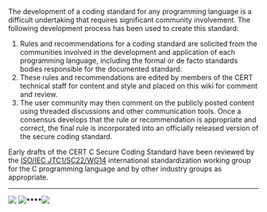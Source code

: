 The development of a coding standard for any programming language is a difficult undertaking that requires significant community involvement. The following development process has been used to create this standard:

1.  Rules and recommendations for a coding standard are solicited from the communities involved in the development and application of each programming language, including the formal or de facto standards bodies responsible for the documented standard.
2.  These rules and recommendations are edited by members of the CERT technical staff for content and style and placed on this wiki for comment and review.
3.  The user community may then comment on the publicly posted content using threaded discussions and other communication tools. Once a consensus develops that the rule or recommendation is appropriate and correct, the final rule is incorporated into an officially released version of the secure coding standard.

Early drafts of the CERT C Secure Coding Standard have been reviewed by the [ISO/IEC JTC1/SC22/WG14](http://www.open-std.org/jtc1/sc22/wg14/) international standardization working group for the C programming language and by other industry groups as appropriate.

___

 **[![](https://wiki.sei.cmu.edu/confluence/download/attachments/87152044/button_arrow_left.png?version=1&modificationDate=1201021124000&api=v2)](https://wiki.sei.cmu.edu/confluence/display/c/Conformance+Testing)** **[![](https://wiki.sei.cmu.edu/confluence/download/attachments/87152044/button_arrow_up.png?version=1&modificationDate=1201021146000&api=v2)](https://wiki.sei.cmu.edu/confluence/display/c/1+Front+Matter)****[![](https://wiki.sei.cmu.edu/confluence/download/attachments/87152044/button_arrow_right.png?version=1&modificationDate=1201021137000&api=v2)](https://wiki.sei.cmu.edu/confluence/display/c/Usage)**